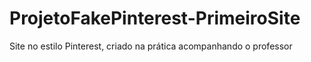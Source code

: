 # ProjetoFakePinterest-PrimeiroSite
 Site no estilo Pinterest, criado na prática acompanhando o professor
